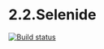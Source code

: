 # 2.2.Selenide
[![Build status](https://ci.appveyor.com/api/projects/status/iawwn5le7l3lpnaj/branch/master?svg=true)](https://ci.appveyor.com/project/Eugene-Ani/2-2-selenide/branch/master)
